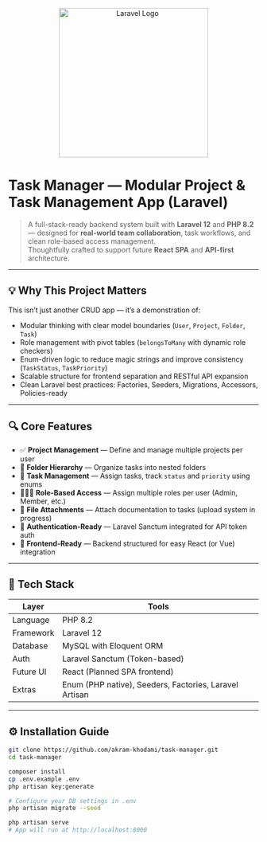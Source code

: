 <p align="center">
  <a href="https://laravel.com" target="_blank">
    <img src="https://raw.githubusercontent.com/laravel/art/master/logo-lockup/5%20SVG/2%20CMYK/1%20Full%20Color/laravel-logolockup-cmyk-red.svg" width="300" alt="Laravel Logo">
  </a>
</p>

# Task Manager — Modular Project & Task Management App (Laravel)

> A full-stack-ready backend system built with **Laravel 12** and **PHP 8.2** — designed for **real-world team collaboration**, task workflows, and clean role-based access management.  
> Thoughtfully crafted to support future **React SPA** and **API-first** architecture.

---

## 💡 Why This Project Matters

This isn’t just another CRUD app — it’s a demonstration of:
- Modular thinking with clear model boundaries (`User`, `Project`, `Folder`, `Task`)
- Role management with pivot tables (`belongsToMany` with dynamic role checkers)
- Enum-driven logic to reduce magic strings and improve consistency (`TaskStatus`, `TaskPriority`)
- Scalable structure for frontend separation and RESTful API expansion
- Clean Laravel best practices: Factories, Seeders, Migrations, Accessors, Policies-ready

---

## 🔍 Core Features

- ✅ **Project Management** — Define and manage multiple projects per user  
- 📁 **Folder Hierarchy** — Organize tasks into nested folders  
- 📌 **Task Management** — Assign tasks, track `status` and `priority` using enums  
- 🧑‍🤝‍🧑 **Role-Based Access** — Assign multiple roles per user (Admin, Member, etc.)  
- 📎 **File Attachments** — Attach documentation to tasks (upload system in progress)  
- 🔐 **Authentication-Ready** — Laravel Sanctum integrated for API token auth  
- 🚀 **Frontend-Ready** — Backend structured for easy React (or Vue) integration

---

## 🧱 Tech Stack

| Layer       | Tools                           |
|-------------|---------------------------------|
| Language    | PHP 8.2                         |
| Framework   | Laravel 12                      |
| Database    | MySQL with Eloquent ORM         |
| Auth        | Laravel Sanctum (Token-based)   |
| Future UI   | React (Planned SPA frontend)    |
| Extras      | Enum (PHP native), Seeders, Factories, Laravel Artisan

---

## ⚙️ Installation Guide

```bash
git clone https://github.com/akram-khodami/task-manager.git
cd task-manager

composer install
cp .env.example .env
php artisan key:generate

# Configure your DB settings in .env
php artisan migrate --seed

php artisan serve
# App will run at http://localhost:8000
